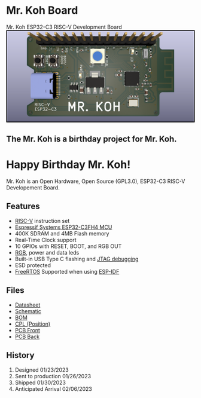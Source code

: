 
# Mr. Koh Board
Mr. Koh ESP32-C3 RISC-V Development Board
![MrKoh](MrKoh.png)

## The Mr. Koh is a birthday project for Mr. Koh.
# Happy Birthday Mr. Koh! 
Mr. Koh is an Open Hardware, Open Source (GPL3.0), ESP32-C3 RISC-V Developement Board.

## Features
* [RISC-V](https://github.com/jameslzhu/riscv-card/blob/586b60b5c351b3e6e6ebbf7130b9f93013b2e511/riscv-card.pdf) instruction set
* [Espressif Systems ESP32-C3FH4 MCU](https://www.espressif.com/en/products/socs/esp32-c3)
* 400K SDRAM and 4MB Flash memory
* Real-Time Clock support
* 10 GPIOs with RESET, BOOT, and RGB OUT
* [RGB](http://www.world-semi.com/Certifications/details-111-4.html), power and data leds
* Built-in USB Type C flashing and [JTAG debugging](https://docs.espressif.com/projects/esp-idf/en/latest/esp32c3/api-guides/usb-serial-jtag-console.html)
* ESD protected
* [FreeRTOS](https://www.freertos.org/Using-FreeRTOS-on-RISC-V.html) Supported when using [ESP-IDF](https://docs.espressif.com/projects/esp-idf/en/v5.0/esp32/)


## Files
* [Datasheet](https://www.espressif.com/sites/default/files/documentation/esp32-c3_datasheet_en.pdf)
* [Schematic](Schematic.pdf) 
* [BOM](Hardware/Fab/MrKoh_BOM.csv)
* [CPL (Position)](Hardware/Fab/MrKoh-position.csv)
* [PCB Front](MrKoh.png)
* [PCB Back](MrKohBack.png)

## History
1. Designed 01/23/2023
2. Sent to production 01/26/2023
3. Shipped 01/30/2023
4. Anticipated Arrival 02/06/2023






